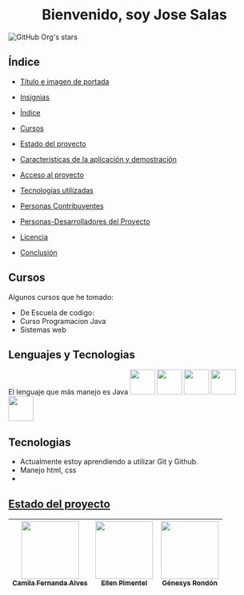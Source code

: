 <!--
**JoseMSalas/JoseMSalas** is a ✨ _special_ ✨ repository because its `README.md` (this file) appears on your GitHub profile.
Here are some ideas to get you started:
-->
<h1 align="center"> Bienvenido, soy Jose Salas 
  </h1>
  
 

![GitHub Org's stars](https://img.shields.io/github/stars/JoseMSalas?style=social)

## Índice

- [Título e imagen de portada](#Título-e-imagen-de-portada)

- [Insignias](#insignias)

- [Índice](#índice)

- [Cursos](#Cursos)

- [Estado del proyecto](#Estado-del-proyecto)

- [Características de la aplicación y demostración](#Características-de-la-aplicación-y-demostración)

- [Acceso al proyecto](#acceso-proyecto)

- [Tecnologías utilizadas](#tecnologías-utilizadas)

- [Personas Contribuyentes](#personas-contribuyentes)

- [Personas-Desarrolladores del Proyecto](#personas-desarrolladores)

- [Licencia](#licencia)

- [Conclusión](#conclusión)

## Cursos

Algunos cursos que he tomado:

- De Escuela de codigo:
- Curso Programacion Java 
- Sistemas web

## Lenguajes y Tecnologias

El lenguaje que más manejo es Java 
<img src="https://raw.githubusercontent.com/jmnote/z-icons/master/svg/java.svg" width=50> 
<img src="https://raw.githubusercontent.com/jmnote/z-icons/master/svg/git.svg" width=50>
<img src="https://raw.githubusercontent.com/jmnote/z-icons/master/svg/javascript.svg" width=50>
<img src="https://raw.githubusercontent.com/jmnote/z-icons/master/svg/python.svg" width=50>
<img src="https://cdn.jsdelivr.net/npm/simple-icons@3/icons/pyup.svg" width=50>

## Tecnologias

- Actualmente estoy aprendiendo a utilizar Git y Github.
- Manejo html, css
- 
## [Estado del proyecto](https://github.com/JoseMSalas?tab=repositories)

| [<img src="https://avatars.githubusercontent.com/u/37356058?v=4" width=115><br><sub>Camila Fernanda Alves</sub>](https://github.com/camilafernanda) |  [<img src="https://avatars.githubusercontent.com/u/71970858?v=4" width=115><br><sub>Ellen Pimentel</sub>]([https://github.com/guilhermeonrails](https://github.com/ellenpimentel)) |  [<img src="https://avatars.githubusercontent.com/u/91544872?v=4" width=115><br><sub>Génesys Rondón</sub>](https://github.com/genesysaluralatam) |
| :---: | :---: | :---: |

